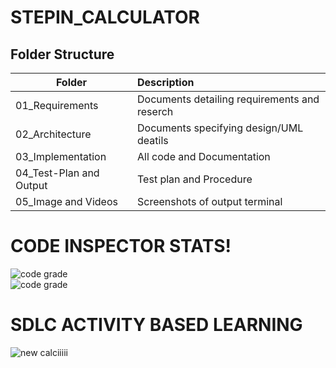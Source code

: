 # STEPIN_CALCULATOR

## Folder Structure
| Folder | Description|
|--------|:-----------|
| 01_Requirements| Documents detailing requirements and reserch |
| 02_Architecture| Documents specifying design/UML deatils |
| 03_Implementation| All code and Documentation |
| 04_Test-Plan and Output | Test plan and Procedure |
| 05_Image and Videos| Screenshots of output terminal |

# CODE INSPECTOR STATS!
![code grade](https://www.code-inspector.com/project/28191/score/svg) <br />
![code grade](https://www.code-inspector.com/project/28191/status/svg)<br />

# SDLC ACTIVITY BASED LEARNING
![new calciiiii](https://user-images.githubusercontent.com/89761761/132537389-1ec40439-407e-48fc-8a6e-c8ab270bd336.jpg)<br />




